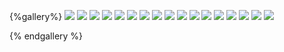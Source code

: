 {%gallery%}
![](/images/travel/chongqing/chongqing-2023-01-04-(1).jpg)
![](/images/travel/chongqing/chongqing-2023-01-04-(10).jpg)
![](/images/travel/chongqing/chongqing-2023-01-04-(11).jpg)
![](/images/travel/chongqing/chongqing-2023-01-04-(12).jpg)
![](/images/travel/chongqing/chongqing-2023-01-04-(13).jpg)
![](/images/travel/chongqing/chongqing-2023-01-04-(14).jpg)
![](/images/travel/chongqing/chongqing-2023-01-04-(15).jpg)
![](/images/travel/chongqing/chongqing-2023-01-04-(16).jpg)
![](/images/travel/chongqing/chongqing-2023-01-04-(2).jpg)
![](/images/travel/chongqing/chongqing-2023-01-04-(3).jpg)
![](/images/travel/chongqing/chongqing-2023-01-04-(4).jpg)
![](/images/travel/chongqing/chongqing-2023-01-04-(5).jpg)
![](/images/travel/chongqing/chongqing-2023-01-04-(6).jpg)
![](/images/travel/chongqing/chongqing-2023-01-04-(7).jpg)
![](/images/travel/chongqing/chongqing-2023-01-04-(8).jpg)
![](/images/travel/chongqing/chongqing-2023-01-04-(9).jpg)
![](/images/travel/chongqing/chongqing-2023-01-04-.jpg)

{% endgallery %}